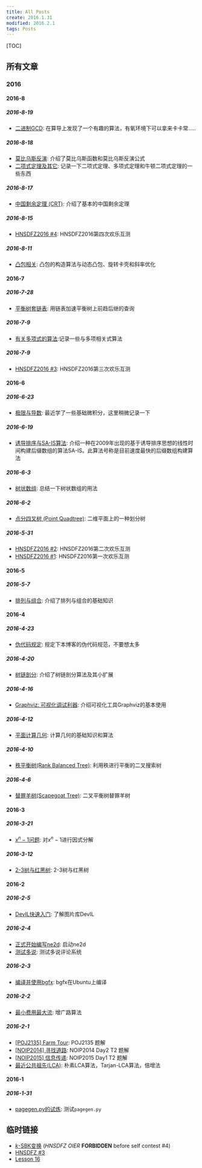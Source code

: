 ```yaml
---
title: All Posts
create: 2016.1.31
modified: 2016.2.1
tags: Posts
---
```


[TOC]
## 所有文章
### 2016
#### 2016-8
##### 2016-8-19
* [二进制GCD](./blog/2016-8-19/binary-gcd.html): 在算导上发现了一个有趣的算法，有氧环境下可以拿来卡卡常.....

##### 2016-8-18
* [莫比乌斯反演](./blog/2016-8-18/mobius.html): 介绍了莫比乌斯函数和莫比乌斯反演公式
* [二项式定理及其它](./blog/2016-8-18/binomial.html): 记录一下二项式定理、多项式定理和牛顿二项式定理的一些东西

##### 2016-8-17
* [中国剩余定理 (CRT)](./blog/2016-8-17/crt.html): 介绍了基本的中国剩余定理

##### 2016-8-15
* [HNSDFZ2016 #4](./blog/2016-8-15/hnsdfz-4.html): HNSDFZ2016第四次欢乐互测

##### 2016-8-11
* [凸包相关](./blog/2016-8-11/convex-hull.html): 凸包的构造算法与动态凸包、旋转卡壳和斜率优化

#### 2016-7
##### 2016-7-28
* [平衡树套链表](./blog/2016-7-28/bst-with-list.html): 用链表加速平衡树上前趋后继的查询

##### 2016-7-9
* [有关多项式的算法](./blog/2016-7-21/fft.html):记录一些与多项相关式算法

##### 2016-7-9
* [HNSDFZ2016 #3](./blog/2016-7-9/hnsdfz-3.html): HNSDFZ2016第三次欢乐互测

#### 2016-6
##### 2016-6-23
* [极限与导数](./blog/2016-6-23/limit-and-derivative.html): 最近学了一些基础微积分，这里稍微记录一下

##### 2016-6-19
* [诱导排序与SA-IS算法](./blog/2016-6-19/sais.html): 介绍一种在2009年出现的基于诱导排序思想的线性时间构建后缀数组的算法SA-IS。此算法号称是目前速度最快的后缀数组构建算法

##### 2016-6-3
* [树状数组](./blog/2016-6-3/fenwick.html): 总结一下树状数组的用法

##### 2016-6-2
* [点分四叉树 (Point Quadtree)](./blog/2016-6-2/quadtree.html): 二维平面上的一种划分树

##### 2016-5-31
* [HNSDFZ2016 #2](./blog/2016-5-31/hnsdfz2016-2.html): HNSDFZ2016第二次欢乐互测
* [HNSDFZ2016 #1](./blog/2016-5-31/hnsdfz2016-1.html): HNSDFZ2016第一次欢乐互测

#### 2016-5
##### 2016-5-7
* [排列与组合](./blog/2016-5-7/permutation-and-combination.html): 介绍了排列与组合的基础知识

#### 2016-4
##### 2016-4-23
* [伪代码规定](./blog/2016-4-23/fake-code.html): 规定下本博客的伪代码规范，不要想太多

##### 2016-4-20
* [树链剖分](./blog/2016-4-20/tree-split.html): 介绍了树链剖分算法及其小扩展

##### 2016-4-16
* [Graphviz: 可视化调试利器](./blog/2016-4-16/graphviz.html): 介绍可视化工具Graphviz的基本使用

##### 2016-4-12
* [平面计算几何](./blog/2016-4-12/geometry.html): 计算几何的基础知识和算法

##### 2016-4-10
* [秩平衡树(Rank Balanced Tree)](./blog/2016-4-10/rank-tree.html): 利用秩进行平衡的二叉搜索树

##### 2016-4-6
* [替罪羊树(Scapegoat Tree)](./blog/2016-4-6/scapegoat.html): 二叉平衡树替罪羊树

#### 2016-3
##### 2016-3-21
* [$x^n-1$问题](./blog/2016-3-21/x-2-1.html): 对$x^n-1$进行因式分解

##### 2016-3-12
* [2-3树与红黑树](./blog/2016-3-12/2-3-tree-and-red-black-tree.html): 2-3树与红黑树

#### 2016-2
##### 2016-2-5
* [DevIL快速入门](./blog/2016-2-5/devil-usage.html): 了解图片库DevIL

##### 2016-2-4
* [正式开始编写ne2d](./blog/2016-2-4/ne2d-1.html): 启动ne2d
* [测试多说](./blog/2016-2-4/comments.html): 测试多说评论系统

##### 2016-2-3
* [编译并使用bgfx](./blog/2016-2-3/learn-bgfx-1.html): bgfx在Ubuntu上编译

##### 2016-2-2
* [最小费用最大流](./blog/2016-2-2/mincost-maxflow.html): 增广路算法

##### 2016-2-1
* [[POJ2135] Farm Tour](./blog/2016-2-1/farm-tour.html): POJ2135 题解
* [[NOIP2014] 寻找道路](./blog/2016-2-1/find-path.html): NOIP2014 Day2 T2 题解
* [[NOIP2015] 信息传递](./blog/2016-2-1/message.html): NOIP2015 Day1 T2 题解
* [最近公共祖先(LCA)](./blog/2016-2-1/lca.html): 朴素LCA算法，Tarjan-LCA算法，倍增法

#### 2016-1
##### 2016-1-31
* [pagegen.py的试炼](./blog/2016-1-31/test.html): 测试`pagegen.py`

## 临时链接
* [$k$-SBK变换](./blog/2016-7-28/ksbk.html) (*HNSDFZ OIER* **FORBIDDEN** before self contest #4)
* [HNSDFZ #3](./blog/2016-7-1/hnsdfz-3.html)
* [Lesson 16](./blog/english/16.html)
